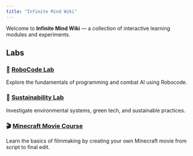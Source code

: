 ```yaml
---
title: "Infinite Mind Wiki"
---
```


Welcome to **Infinite Mind Wiki** — a collection of interactive learning modules and experiments.

## Labs

### 🚀 [RoboCode Lab](./robocode/)

Explore the fundamentals of programming and combat AI using Robocode.

### 🌱 [Sustainability Lab](./sustainability_lab/)

Investigate environmental systems, green tech, and sustainable practices.


### 🎬 [Minecraft Movie Course](./minecraft_movie_course/)

Learn the basics of filmmaking by creating your own Minecraft movie from script to final edit.
